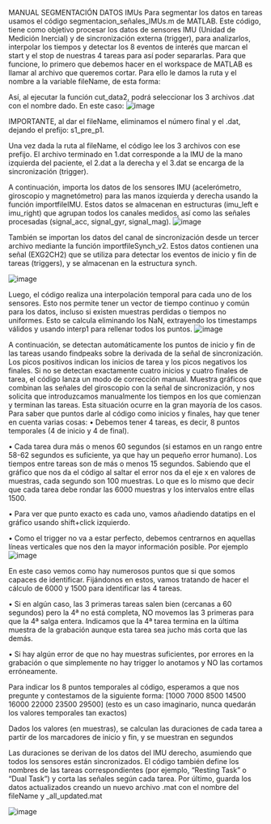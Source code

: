MANUAL SEGMENTACIÓN DATOS IMUs
Para segmentar los datos en tareas usamos el código segmentacion_señales_IMUs.m de MATLAB. 
Este código, tiene como objetivo procesar los datos de sensores IMU (Unidad de Medición Inercial) y de sincronización externa (trigger), para analizarlos, interpolar los tiempos y detectar los 8 eventos de interés que marcan el start y el stop de nuestras 4 tareas para así poder separarlas. 
Para que funcione, lo primero que debemos hacer en el workspace de MATLAB es llamar al archivo que queremos cortar. Para ello le damos la ruta y el nombre a la variable fileName, de esta forma:
 
Así, al ejecutar la función cut_data2, podrá seleccionar los 3 archivos .dat con el nombre dado. En este caso:
![image](https://github.com/user-attachments/assets/128fba5e-fc25-4250-bd4e-5c0ea8fbeae1)

IMPORTANTE, al dar el fileName, eliminamos el número final y el .dat, dejando el prefijo: s1_pre_p1. 

Una vez dada la ruta al fileName, el código lee los 3 archivos con ese prefijo. El archivo terminado en 1.dat corresponde a la IMU de la mano izquierda del paciente, el 2.dat a la derecha y el 3.dat se encarga de la sincronización (trigger).

A continuación, importa los datos de los sensores IMU (acelerómetro, giroscopio y magnetómetro) para las manos izquierda y derecha usando la función importfileIMU. Estos datos se almacenan en estructuras (imu_left e imu_right) que agrupan todos los canales medidos, así como las señales procesadas (signal_acc, signal_gyr, signal_mag).
![image](https://github.com/user-attachments/assets/0a767daa-aacf-4681-ae1b-4be15af3a282)


También se importan los datos del canal de sincronización desde un tercer archivo mediante la función importfileSynch_v2. Estos datos contienen una señal (EXG2CH2) que se utiliza para detectar los eventos de inicio y fin de tareas (triggers), y se almacenan en la estructura synch.

![image](https://github.com/user-attachments/assets/7c14eed3-9edf-43c0-8743-18670b5e5786)

Luego, el código realiza una interpolación temporal para cada uno de los sensores. Esto nos permite tener un vector de tiempo continuo y común para los datos, incluso si existen muestras perdidas o tiempos no uniformes. Esto se calcula eliminando los NaN, extrayendo los timestamps válidos y usando interp1 para rellenar todos los puntos.
![image](https://github.com/user-attachments/assets/1c8c0412-da80-4b0f-9ee4-399f57d365b9)

A continuación, se detectan automáticamente los puntos de inicio y fin de las tareas usando findpeaks sobre la derivada de la señal de sincronización. Los picos positivos indican los inicios de tarea y los picos negativos los finales. 
Si no se detectan exactamente cuatro inicios y cuatro finales de tarea, el código lanza un modo de corrección manual. Muestra gráficos que combinan las señales del giroscopio con la señal de sincronización, y nos solicita que introduzcamos manualmente los tiempos en los que comienzan y terminan las tareas. 
Esta situación ocurre en la gran mayoría de los casos. Para saber que puntos darle al código como inicios y finales, hay que tener en cuenta varias cosas:
•	Debemos tener 4 tareas, es decir, 8 puntos temporales (4 de inicio y 4 de final).

•	Cada tarea dura más o menos 60 segundos (si estamos en un rango entre 58-62 segundos es suficiente, ya que hay un pequeño error humano). Los tiempos entre tareas son de más o menos 15 segundos.
Sabiendo que el gráfico que nos da el código al saltar el error nos da el eje x en valores de muestras, cada segundo son 100 muestras. Lo que es lo mismo que decir que cada tarea debe rondar las 6000 muestras y los intervalos entre ellas 1500.

•	Para ver que punto exacto es cada uno, vamos añadiendo datatips en el gráfico usando shift+click izquierdo. 

•	Como el trigger no va a estar perfecto, debemos centrarnos en aquellas líneas verticales que nos den la mayor información posible. Por ejemplo
![image](https://github.com/user-attachments/assets/c9f23b74-13c3-447c-bbe1-d013518c0ad5)

En este caso vemos como hay numerosos puntos que si que somos capaces de identificar. Fijándonos en estos, vamos tratando de hacer el cálculo de 6000 y 1500 para identificar las 4 tareas.


•	Si en algún caso, las 3 primeras tareas salen bien (cercanas a 60 segundos) pero la 4ª no está completa, NO movemos las 3 primeras para que la 4ª salga entera. Indicamos que la 4ª tarea termina en la última muestra de la grabación aunque esta tarea sea jucho más corta que las demás.

•	Si hay algún error de que no hay muestras suficientes, por errores en la grabación o que simplemente no hay trigger lo anotamos y NO las cortamos erróneamente.

Para indicar los 8 puntos temporales al código, esperamos a que nos pregunte y contestamos de la siguiente forma:
[1000 7000 8500 14500 16000 22000 23500 29500]
(esto es un caso imaginario, nunca quedarán los valores temporales tan exactos)

Dados los valores (en muestras), se calculan las duraciones de cada tarea a partir de los marcadores de inicio y fin, y se muestran en segundos

Las duraciones se derivan de los datos del IMU derecho, asumiendo que todos los sensores están sincronizados. El código también define los nombres de las tareas correspondientes (por ejemplo, “Resting Task” o “Dual Task”) y corta las señales según cada tarea. 
Por último, guarda los datos actualizados creando un nuevo archivo .mat con el nombre del fileName y _all_updated.mat

![image](https://github.com/user-attachments/assets/f7269113-9af1-4477-9733-97f4bba31bed)
